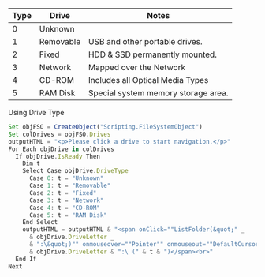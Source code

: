 | Type | Drive | Notes | 
| ------ | ----- | ----- | 
| 0 | Unknown | |
| 1 | Removable | USB and other portable drives. |
| 2 | Fixed | HDD & SSD permanently mounted. |
| 3| Network | Mapped over the Network |
| 4| CD-ROM | Includes all Optical Media Types |
| 5 | RAM Disk | Special system memory storage area. |

  Using Drive Type
  ```JavaScript
  Set objFSO = CreateObject("Scripting.FileSystemObject")
  Set colDrives = objFSO.Drives
  outputHTML = "<p>Please click a drive to start navigation.</p>"
  For Each objDrive in colDrives
    If objDrive.IsReady Then
      Dim t
      Select Case objDrive.DriveType
        Case 0: t = "Unknown"
        Case 1: t = "Removable"
        Case 2: t = "Fixed"
        Case 3: t = "Network"
        Case 4: t = "CD-ROM"
        Case 5: t = "RAM Disk"
      End Select
      outputHTML = outputHTML & "<span onClick=""ListFolder(&quot;" _
        & objDrive.DriveLetter _
        & ":\&quot;)"" onmouseover=""Pointer"" onmouseout=""DefaultCursor"">" _
        & objDrive.DriveLetter & ":\ (" & t & ")</span><br>"
    End If
  Next
```

